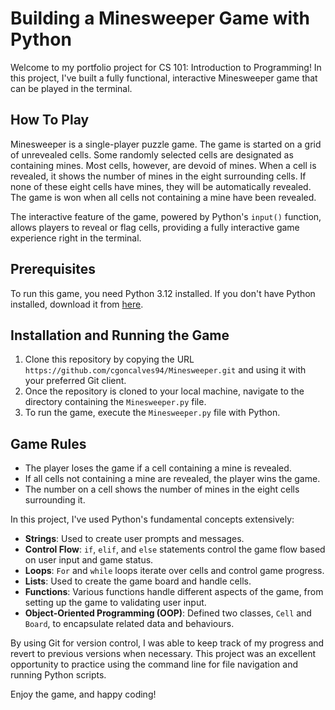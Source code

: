 # Building a Minesweeper Game with Python

Welcome to my portfolio project for CS 101: Introduction to Programming!
In this project, I've built a fully functional, interactive Minesweeper game that can be played in the terminal.


## How To Play

Minesweeper is a single-player puzzle game. The game is started on a grid of unrevealed cells. Some randomly selected cells are designated as containing mines. Most cells, however, are devoid of mines. When a cell is revealed, it shows the number of mines in the eight surrounding cells. If none of these eight cells have mines, they will be automatically revealed. The game is won when all cells not containing a mine have been revealed.

The interactive feature of the game, powered by Python's `input()` function, allows players to reveal or flag cells, providing a fully interactive game experience right in the terminal.

## Prerequisites

To run this game, you need Python 3.12 installed. If you don't have Python installed, download it from [here](https://www.python.org/downloads/).

## Installation and Running the Game

1. Clone this repository by copying the URL `https://github.com/cgoncalves94/Minesweeper.git` and using it with your preferred Git client.
2. Once the repository is cloned to your local machine, navigate to the directory containing the `Minesweeper.py` file.
3. To run the game, execute the `Minesweeper.py` file with Python.

## Game Rules

- The player loses the game if a cell containing a mine is revealed.
- If all cells not containing a mine are revealed, the player wins the game.
- The number on a cell shows the number of mines in the eight cells surrounding it.

In this project, I've used Python's fundamental concepts extensively:

- **Strings**: Used to create user prompts and messages.
- **Control Flow**: `if`, `elif`, and `else` statements control the game flow based on user input and game status.
- **Loops**: `For` and `while` loops iterate over cells and control game progress.
- **Lists**: Used to create the game board and handle cells.
- **Functions**: Various functions handle different aspects of the game, from setting up the game to validating user input.
- **Object-Oriented Programming (OOP)**: Defined two classes, `Cell` and `Board`, to encapsulate related data and behaviours.

By using Git for version control, I was able to keep track of my progress and revert to previous versions when necessary. This project was an excellent opportunity to practice using the command line for file navigation and running Python scripts.


Enjoy the game, and happy coding!



